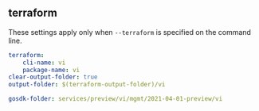 
## terraform

These settings apply only when `--terraform` is specified on the command line.

``` yaml $(terraform)
terraform:
    cli-name: vi
    package-name: vi
clear-output-folder: true
output-folder: $(terraform-output-folder)/vi
```

``` yaml $(tag) == 'package-2021-04-01-preview' && $(terraform)
gosdk-folder: services/preview/vi/mgmt/2021-04-01-preview/vi
```